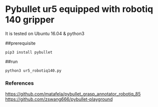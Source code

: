 # Pybullet ur5 equipped with robotiq 140 gripper
It is tested on Ubuntu 16.04 & python3

##prerequisite
```
pip3 install pybullet
```

##run
```
python3 ur5_robotiq140.py
```
###  References
https://github.com/matafela/pybullet_grasp_annotator_robotiq_85
https://github.com/zswang666/pybullet-playground
